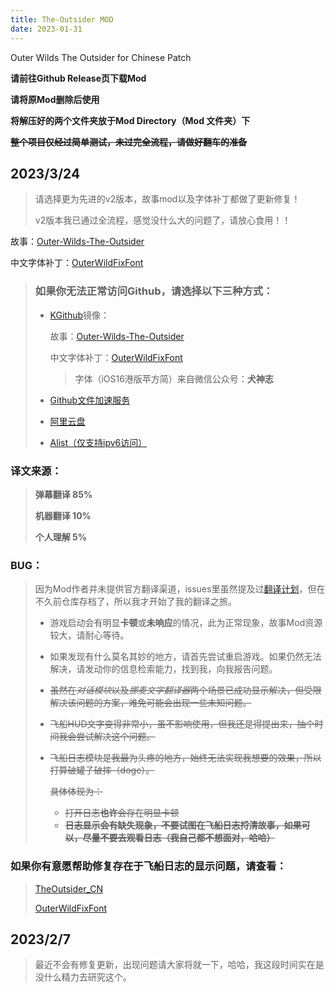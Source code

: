 ```yaml
---
title: The-Outsider MOD
date: 2023-01-31
---
```


Outer Wilds The Outsider for Chinese Patch
<!--more-->

**请前往Github Release页下载Mod**

**请将原Mod删除后使用**

**将解压好的两个文件夹放于Mod Directory（Mod 文件夹）下**

~~**整个项目仅经过简单测试，未过完全流程，请做好翻车的准备**~~

## 2023/3/24
> 请选择更为先进的v2版本，故事mod以及字体补丁都做了更新修复！
> 
> v2版本我已通过全流程，感觉没什么大的问题了，请放心食用！！

故事：[Outer-Wilds-The-Outsider](https://github.com/nice2cu1/Outer-Wilds-The-Outsider/releases)

中文字体补丁：[OuterWildFixFont](https://github.com/nice2cu1/OuterWildFixFont/releases)


>### 如果你无法正常访问Github，请选择以下三种方式：
>
> - [KGithub](http://help.github.com)镜像：
>
>   故事：[Outer-Wilds-The-Outsider](https://github.com/nice2cu1/Outer-Wilds-The-Outsider/releases)
>
>   中文字体补丁：[OuterWildFixFont](https://github.com/nice2cu1/OuterWildFixFont/releases)
>   >  字体（iOS16港版苹方简）来自微信公众号：**犬神志**
>
> - [Github文件加速服务](https://github.nice2cu1.top)
>
> - [阿里云盘](https://www.aliyundrive.com/s/fKV3QL7fNVz)
>
> - [Alist（仅支持ipv6访问）](http://server.nice2cu1.top:5244/Outer-Wilds-The-Outsider)


### 译文来源：
>**弹幕翻译 85%**
>
>**机器翻译 10%**
>
>**个人理解 5%**

### BUG：
>因为Mod作者并未提供官方翻译渠道，issues里虽然提及过[翻译计划](https://github.com/StreetlightsBehindTheTrees/Outer-Wilds-The-Outsider/issues/7)，但在不久前仓库存档了，所以我才开始了我的翻译之旅。
> - 游戏启动会有明显**卡顿**或**未响应**的情况，此为正常现象，故事Mod资源较大，请耐心等待。
> - 如果发现有什么莫名其妙的地方，请首先尝试重启游戏。如果仍然无法解决，请发动你的信息检索能力，找到我，向我报告问题。
>
> - ~~虽然在*对话模块*以及*挪麦文字翻译器*两个场景已成功显示解决，但受限解决该问题的方案，难免可能会出现一些未知问题。~~
>
> - ~~飞船HUD文字变得非常小，虽不影响使用，但我还是得提出来，抽个时间我会尝试解决这个问题。~~
>
> - ~~飞船日志模块是我最为头疼的地方，始终无法实现我想要的效果，所以打算破罐子破摔（doge）。~~
>
>   ~~具体体现为：~~
>   - ~~打开日志**也许**会存在明显卡顿~~
>   - **~~日志显示会有缺失现象，不要试图在飞船日志捋清故事，如果可以，尽量不要去观看日志（我自己都不想面对，哈哈）~~**

### 如果你有意愿帮助修复存在于飞船日志的显示问题，请查看：
> [TheOutsider_CN](https://github.com/nice2cu1/TheOutsider_CN)
>
> [OuterWildFixFont](https://github.com/nice2cu1/OuterWildFixFont)



## 2023/2/7
>最近不会有修复更新，出现问题请大家将就一下，哈哈，我这段时间实在是没什么精力去研究这个。
